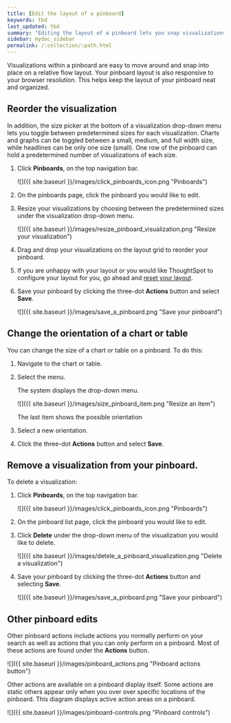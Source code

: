 ```yaml
---
title: [Edit the layout of a pinboard]
keywords: tbd
last_updated: tbd
summary: "Editing the layout of a pinboard lets you snap visualizations into place, choose between set visualization sizes, and reset your layout."
sidebar: mydoc_sidebar
permalink: /:collection/:path.html
---
```

Visualizations within a pinboard are easy to move around and snap into place on a relative flow layout. Your pinboard layout is also responsive to your browser resolution. This helps keep the layout of your pinboard neat and organized.

## Reorder the visualization

In addition, the size picker at the bottom of a visualization drop-down menu lets you toggle between predetermined sizes for each visualization. Charts and graphs can be toggled between a small, medium, and full width size, while headlines can be only one size (small). One row of the pinboard can hold a predetermined number of visualizations of each size.

1. Click **Pinboards**, on the top navigation bar.

     ![]({{ site.baseurl }}/images/click_pinboards_icon.png "Pinboards")

2. On the pinboards page, click the pinboard you would like to edit.
3. Resize your visualizations by choosing between the predetermined sizes under the visualization drop-down menu.

     ![]({{ site.baseurl }}/images/resize_pinboard_visualization.png "Resize your visualization")

4. Drag and drop your visualizations on the layout grid to reorder your pinboard.
5. If you are unhappy with your layout or you would like ThoughtSpot to configure your layout for you, go ahead and [reset your layout](reset-a-visualization.html#).
6. Save your pinboard by clicking the three-dot **Actions** button and select **Save**.

     ![]({{ site.baseurl }}/images/save_a_pinboard.png "Save your pinboard")

## Change the orientation of a chart or table

You can change the size of a chart or table on a pinboard. To do this:

1. Navigate to the chart or table.
2. Select the menu.

   The system displays the drop-down menu.

   ![]({{ site.baseurl }}/images/size_pinboard_item.png "Resize an item")

   The last item shows the possible orientation

3. Select a new orientation.
4. Click the three-dot **Actions** button and select **Save**.

## Remove a visualization from your pinboard.

To delete a visualization:

1. Click **Pinboards**, on the top navigation bar.

     ![]({{ site.baseurl }}/images/click_pinboards_icon.png "Pinboards")

2. On the pinboard list page, click the pinboard you would like to edit.
3. Click **Delete** under the drop-down menu of the visualization you would like to delete.

     ![]({{ site.baseurl }}/images/detele_a_pinboard_visualization.png "Delete a visualization")

4. Save your pinboard by clicking the three-dot **Actions** button and selecting **Save**.

     ![]({{ site.baseurl }}/images/save_a_pinboard.png "Save your pinboard")

## Other pinboard edits

Other pinboard actions include actions you normally perform on your search as
well as actions that you can only perform on a pinboard. Most of these actions
are found under the **Actions** button.

![]({{ site.baseurl }}/images/pinboard_actions.png "Pinboard actions button")

Other actions are available on a pinboard display itself. Some actions are
static others appear only when you over over specific locations of the pinboard.
This diagram displays active action areas on a pinboard.

![]({{ site.baseurl }}/images/pinboard-controls.png "Pinboard controls")

